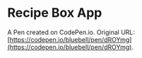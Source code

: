 # Recipe Box App

A Pen created on CodePen.io. Original URL: [https://codepen.io/bluebell/pen/dROYmg](https://codepen.io/bluebell/pen/dROYmg).


